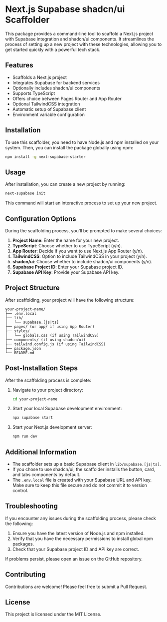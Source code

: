 # Next.js Supabase shadcn/ui Scaffolder

This package provides a command-line tool to scaffold a Next.js project with Supabase integration and shadcn/ui components. It streamlines the process of setting up a new project with these technologies, allowing you to get started quickly with a powerful tech stack.

## Features

- Scaffolds a Next.js project
- Integrates Supabase for backend services
- Optionally includes shadcn/ui components
- Supports TypeScript
- Offers choice between Pages Router and App Router
- Optional TailwindCSS integration
- Automatic setup of Supabase client
- Environment variable configuration

## Installation

To use this scaffolder, you need to have Node.js and npm installed on your system. Then, you can install the package globally using npm:

```bash
npm install -g next-supabase-starter
```

## Usage

After installation, you can create a new project by running:

```bash
next-supabase init
```

This command will start an interactive process to set up your new project.

## Configuration Options

During the scaffolding process, you'll be prompted to make several choices:

1. **Project Name**: Enter the name for your new project.
2. **TypeScript**: Choose whether to use TypeScript (y/n).
3. **App Router**: Decide if you want to use Next.js App Router (y/n).
4. **TailwindCSS**: Option to include TailwindCSS in your project (y/n).
5. **shadcn/ui**: Choose whether to include shadcn/ui components (y/n).
6. **Supabase Project ID**: Enter your Supabase project ID.
7. **Supabase API Key**: Provide your Supabase API key.

## Project Structure

After scaffolding, your project will have the following structure:

```
your-project-name/
├── .env.local
├── lib/
│   └── supabase.[js|ts]
├── pages/ (or app/ if using App Router)
├── styles/
│   └── globals.css (if using TailwindCSS)
├── components/ (if using shadcn/ui)
├── tailwind.config.js (if using TailwindCSS)
├── package.json
└── README.md
```

## Post-Installation Steps

After the scaffolding process is complete:

1. Navigate to your project directory:

   ```bash
   cd your-project-name
   ```

2. Start your local Supabase development environment:

   ```bash
   npx supabase start
   ```

3. Start your Next.js development server:
   ```bash
   npm run dev
   ```

## Additional Information

- The scaffolder sets up a basic Supabase client in `lib/supabase.[js|ts]`.
- If you chose to use shadcn/ui, the scaffolder installs the button, card, and tabs components by default.
- The `.env.local` file is created with your Supabase URL and API key. Make sure to keep this file secure and do not commit it to version control.

## Troubleshooting

If you encounter any issues during the scaffolding process, please check the following:

1. Ensure you have the latest version of Node.js and npm installed.
2. Verify that you have the necessary permissions to install global npm packages.
3. Check that your Supabase project ID and API key are correct.

If problems persist, please open an issue on the GitHub repository.

## Contributing

Contributions are welcome! Please feel free to submit a Pull Request.

## License

This project is licensed under the MIT License.
